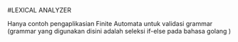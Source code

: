 #LEXICAL ANALYZER

Hanya contoh pengaplikasian Finite Automata untuk validasi grammar (grammar yang digunakan disini adalah seleksi if-else pada bahasa golang )